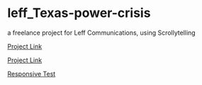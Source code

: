 # leff_Texas-power-crisis
 a freelance project for Leff Communications, using Scrollytelling
 
 [Project Link](https://yuanfang313.github.io/leff_Texas-power-crisis/04_pureFullPage_scrollama/)
 
 [Project Link](https://yuanfang313.github.io/leff_Texas-power-crisis/05_pureFullPage_scrollama/)
 
 [Responsive Test](https://yuanfang313.github.io/leff_Texas-power-crisis/04_responsive/)
 
